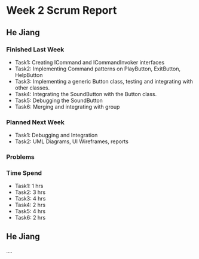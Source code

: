 # Week 2 Scrum Report

## He Jiang

### Finished Last Week 
- Task1: Creating ICommand and ICommandInvoker interfaces
- Task2: Implementing Command patterns on PlayButton, ExitButton, HelpButton 
- Task3: Implementing a generic Button class, testing and integrating with other classes.
- Task4: Integrating the SoundButton with the Button class.
- Task5: Debugging the SoundButton
- Task6: Merging and integrating with group

### Planned Next Week 
- Task1: Debugging and Integration
- Task2: UML Diagrams, UI Wireframes, reports

### Problems

### Time Spend

- Task1: 1 hrs
- Task2: 3 hrs
- Task3: 4 hrs
- Task4: 2 hrs
- Task5: 4 hrs
- Task6: 2 hrs

## He Jiang

....